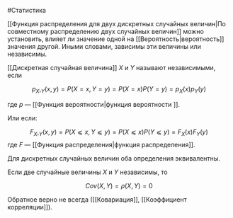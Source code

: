 #Статистика 

[[Функция распределения для двух дискретных случайных величин|По совместному распределению двух случайных величин]] можно установить, влияет ли значение одной на [[Вероятность|вероятность]] значения другой. Иными словами, зависимы эти величины или независимы.

[[Дискретная случайная величина]] $X$ и $Y$ называют независимыми, если

$$p_X,_Y​(x, y)=P(X=x, Y=y)=P(X=x)P(Y=y)=p_X​(x)p_Y​(y)$$

где $p$ — [[Функция вероятности|функция вероятности ]].

Или если:

$$F_X,_Y​(x, y)=P(X⩽x, Y⩽y)=P(X⩽x)P(Y⩽y)=F_X​(x)F_Y​(y)$$
где $F$ — [[Функция распределения|функция распределения]].

Для дискретных случайных величин оба определения эквивалентны.

Если две случайные величины $X$ и $Y$ независимы, то

$$Cov(X,Y)=ρ(X, Y)=0$$

Обратное верно не всегда ([[Ковариация]], [[Коэффициент корреляции]]).
